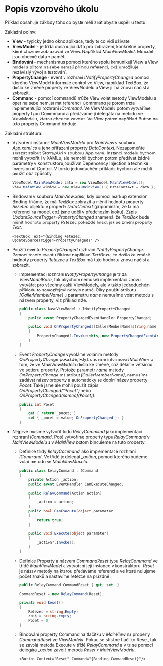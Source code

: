 ﻿# Popis vzorového úkolu

Příklad obsahuje základy toho co byste měli znát abyste uspěli u testu.

Základní pojmy:

- **View** - typicky jedno okno aplikace, tedy to co vidí uživatel
- **ViewModel** - je třída obsahující data pro zobrazení, konkrétně property, které chceme zobrazovat ve View. Například *MainViewModel*. Mmodel jsou obecně data v paměti.
- **Bindování** - mechanismus pomocí kterého spolu komunikují View a View model a přitom na sebe nemají přímou referenci, což umožňuje nezávislý vývoj a testování.
- **PropertyChange** - event v rozhraní *INotifyPropertyChanged* pomocí kterého ViewModel informuje control ve View, například TextBox, že došlo ke změně property ve ViewModelu a View ji má znovu načíst a zobrazit.
- **Command** - pomocí commandů může View volat metody ViewModelu a opět na sebe nemusí mít referenci. Commnand je potom třída implementující rozhraní *ICommand*. Ve ViewModelu potom vytváříme property typu Commmand a předáváme jí delegáta na metodu ve ViewModelu, kterou chceme zavolat. Ve View potom například Button na tuto property Command binduje.

Základní struktura:

- Vytvoření instance *MainViewModel*u pro *MainView* v souboru *App.xaml.cs* a jeho přiřazení property *DataContext*. Nezapomeňte smazat atribut *StartupUri* v souboru *App.xaml*. Instanci modelu bychom mohli vytvořit i v XAMLu, ale nemohli bychom potom předávat žádné parametry v konstruktoru,používat Dependency Injection a techniku Inversion of Control. V tomto jednoduchém příkladu bychom ale mohli použít oba způsoby.

    ```c#
    ViewModel.MainViewModel data = new ViewModel.MainViewModel();
    View.MainView window = new View.MainView() { DataContext = data };
    ```
- Bindovaní v souboru *MainView.xaml*, kdy pomocí markup extension Binding říkáme, že má *TextBox* zobrazit a měnit hodnotu property *Rezetec* objektu v property *DataContext* (připomínám, že ta má referenci na model, což jsme uděli v předchozím kroku). Zápis *UpdateSourceTrigger=PropertyChanged* znamená, že *TextBox* bude měnit hodnotu property *Retezec* pokaždé hned, jak se změní property *Text*.

     ```XAML
     <TextBox Text="{Binding Retezec, UpdateSourceTrigger=PropertyChanged}" />
    ```

- Použití eventu *PropertyChanged* rozhraní *INotifyPropertyChange*. Pomocí tohoto eventu říkáme například *TextBoxu*, že došlo ke změně hodnoty property *Retezec* a *TextBox* má tuto hodnotu znovu načíst a zobrazit.
  - Implementací rozhraní *INotifyPropertyChange* je třída *ViewModelBase*, tak abychom nemuseli implementaci znovu vytvářet pro všechny další ViewModely, ale v takto jednoduchém příkladu to samozřejmě nebylo nutné. Díky použití atributu *[CallerMemberName]* u parametru *name* nemusíme volat metodu s názvem property, viz příklad níže.

    ```c#
    public class BaseViewModel : INotifyPropertyChanged
    {
        public event PropertyChangedEventHandler PropertyChanged;

        public void OnPropertyChanged([CallerMemberName]string name = null)
        {
            PropertyChanged?.Invoke(this, new PropertyChangedEventArgs(name));
        }
    }
    ```
  - Event *PropertyChange* vyvoláme voláním metody *OnPropertyChange* pokaždé, když chceme informovat *MainView* o tom, že ve *MainViewModelu* došlo ke změně, což děláme většinou ve setteru property. Protože parametr *name* metody *OnPropertyChange* má atribut *[CallerMemberName]*, nemusíme zadávat název property a automaticky se doplní název property *Pocet*. Také jsme ale mohli použít zápis *OnPropertyChanged("Pocet")* nebo *OnPropertyChanged(nameof(Pocet))*.

    ```c#
    public int Pocet
    {
        get { return _pocet; }
        set { _pocet = value; OnPropertyChanged(); }
    }
    ```

- Nejprve musíme vytvořit třídu *RelayCommand* jako implementaci rozhraní *ICommand*. Poté vytvoříme property typu *RelayCommand* v *MainViewModelu* a v *MainView* potom bindujeme na tuto property.
  - Definice třídy *RelayCommand* jako implementace rozhraní *ICommand*. Ve třídě je delegát *_action*, pomocí kterého budeme volat metodu ve *MainViewModelu*.
    ```c#
    public class RelayCommand : ICommand
    {
        private Action _action;
        public event EventHandler CanExecuteChanged;

        public RelayCommand(Action action)
        {
            _action = action;
        }
        public bool CanExecute(object parameter)
        {
            return true;
        }

        public void Execute(object parameter)
        {
            _action?.Invoke();
        }
    }
    ```
  - Definice Property a názvem *CommandReset* typu *RelayCommand* ve třídě *MainViewModel* a vytvoření její instance v konstruktoru. *Reset* je název metody na kterou předáváme referenci a ve které nulujeme počet znaků a nastavíme řetězce na prázdné.
    ```c#
    public RelayCommand CommandReset { get; set; }
    ```
    ```c#
    CommandReset = new RelayCommand(Reset);
    ```
    ```c#
    private void Reset()
    {
        Retezec = string.Empty;
        Znak = string.Empty;
        Pocet = 0;
    }
    ```
  - Bindování property Command na tlačítku v *MainView* na property *CommandReset* ve *ViewModelu*. Pokud se stiskne tlačítko Reset, tak se zavolá metoda Execute v třídě *RelayCommand* a v té se pomocí delegáta *_action* zavolá metoda *Reset* v *MainViewModelu*.
    ```XAML
    <Button Content="Reset" Command="{Binding CommandReset}"/>
    ```